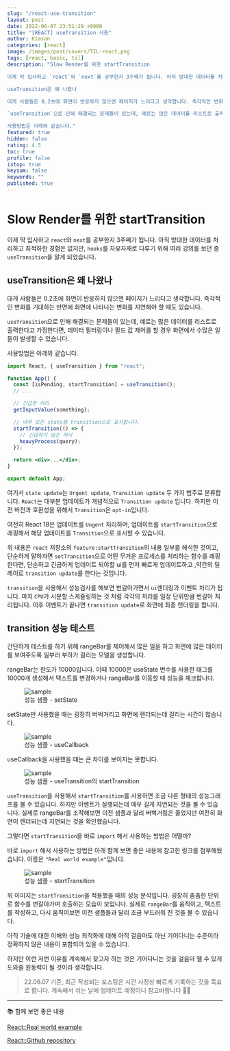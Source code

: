 ```yaml
---
slug: "/react-use-transition"
layout: post
date: 2022-06-07 23:51:29 +0900
title: "[REACT] useTransition 사용"
author: Kimson
categories: [react]
image: /images/post/covers/TIL-react.png
tags: [react, basic, til]
description: "Slow Render를 위한 startTransition

이제 막 입사하고 `react`와 `next`를 공부한지 3주째가 됩니다. 아직 방대한 데이터를 처리하고 최적하한 경험은 없지만, `hooks`를 자유자재로 다루기 위해 여러 강의를 보던 중 `useTransition`을 알게 되었습니다.

useTransition은 왜 나왔나

대게 사람들은 0.2초에 화면이 반응하지 않으면 페이지가 느리다고 생각합니다. 즉각적인 변화를 기대하는 반면에 화면에 나타나는 변화를 지연해야 할 때도 있습니다.

`useTransition`으로 인해 해결되는 문제들이 있는데, 예로는 많은 데이터를 리스트로 출력한다고 가정한다면, 데이터 필터링이나 필드 값 제어를 할 경우 화면에서 수많은 일들이 발생할 수 있습니다.

사용방법은 아래와 같습니다."
featured: true
hidden: false
rating: 4.5
toc: true
profile: false
istop: true
keysum: false
keywords: ""
published: true
---
```


# Slow Render를 위한 startTransition

이제 막 입사하고 `react`와 `next`를 공부한지 3주째가 됩니다. 아직 방대한 데이터를 처리하고 최적하한 경험은 없지만, `hooks`를 자유자재로 다루기 위해 여러 강의를 보던 중 `useTransition`을 알게 되었습니다.

## useTransition은 왜 나왔나

대게 사람들은 0.2초에 화면이 반응하지 않으면 페이지가 느리다고 생각합니다. 즉각적인 변화를 기대하는 반면에 화면에 나타나는 변화를 지연해야 할 때도 있습니다.

`useTransition`으로 인해 해결되는 문제들이 있는데, 예로는 많은 데이터를 리스트로 출력한다고 가정한다면, 데이터 필터링이나 필드 값 제어를 할 경우 화면에서 수많은 일들이 발생할 수 있습니다.

사용방법은 아래와 같습니다.

```jsx
import React, { useTransition } from "react";

function App() {
  const [isPending, startTransition] = useTransition();
  // ...

  // 긴급한 처리
  getInputValue(something);

  // 내부 모든 state를 transition으로 표시합니다.
  startTransition(() => {
    // 긴급하지 않은 처리
    heavyProcess(query);
  });

  return <div>...</div>;
}

export default App;
```

여기서 `state update`는 `Urgent update`, `Transition update` 두 가지 범주로 분류합니다. `React`는 대부분 업데이트가 개념적으로 `Transition update` 입니다. 하지만 이전 버전과 호환성을 위해서 `Transition`은 `opt-in`입니다.

여전히 React 18은 업데이트를 `Ungent` 처리하며, 업데이트를 `startTransition`으로 래핑해서 해당 업데이트를 `Transition`으로 표시할 수 있습니다.

위 내용은 `react` 저장소의 `feature:startTransition`의 내용 일부를 해석한 것이고, 단순하게 말하자면 `setTransition`으로 어떤 무거운 프로세스를 처리하는 함수를 래핑한다면, 단순하고 긴급하게 업데이트 되야할 ui를 먼저 빠르게 업데이트하고 ,약간의 딜레이로 `transition update`를 한다는 것입니다.

`transition`을 사용해서 성능검사를 해보면 번갈아가면서 `ui`렌더링과 이벤트 처리가 됩니다. 마치 `CPU`가 시분할 스케쥴링하는 것 처럼 각각의 처리를 일정 단위만큼 번갈아 처리됩니다.
이후 이벤트가 끝나면 `transition update`로 화면에 최종 렌더링을 합니다.

## transition 성능 테스트

간단하게 테스트를 하기 위해 rangeBar를 제어해서 많은 일을 하고 화면에 많은 데이터를 보여주도록 일부러 부하가 걸리는 모델을 생성합니다.

rangeBar는 한도가 10000입니다. 이때 10000은 useState 변수를 사용한 태그를 10000개 생성해서 텍스트를 변경하거나 rangeBar를 이동할 때 성능을 체크합니다.

<figure class="text-center">
<span class="w-inline-block">
   <img src="https://user-images.githubusercontent.com/71887242/172615547-09a2114a-349b-4b4f-a9b8-80c0ec1bcfe0.png" alt="sample" title="sample">
   <figcaption>성능 샘플 - setState</figcaption>
</span>
</figure>

setState만 사용했을 때는 굉장히 버벅거리고 화면에 렌더되는데 걸리는 시간이 많습니다.

<figure class="text-center">
<span class="w-inline-block">
   <img src="https://user-images.githubusercontent.com/71887242/172615778-68d5d60c-db3a-4f9c-8b74-70b5e8c9d002.png" alt="sample" title="sample">
   <figcaption>성능 샘플 - useCallback</figcaption>
</span>
</figure>

useCallback을 사용했을 때는 큰 차이를 보이지는 못합니다.

<figure class="text-center">
<span class="w-inline-block">
   <img src="https://user-images.githubusercontent.com/71887242/172616260-4ebc668a-02d6-4515-b5f8-b261e6b9fd80.png" alt="sample" title="sample">
   <figcaption>성능 샘플 - useTransition의 startTransition</figcaption>
</span>
</figure>

`useTransition`을 사용해서 `startTransition`를 사용하면 조금 다른 형태의 성능그래프를 볼 수 있습니다. 하지만 이벤트가 실행되는데 매우 길게 지연되는 것을 볼 수 있습니다. 실제로 rangeBar를 조작해보면 이전 샘플과 달리 버벅거림은 줄었지만 여전히 화면이 렌더되는데 지연되는 것을 확인했습니다.

그렇다면 `startTransition`을 바로 `import` 해서 사용하는 방법은 어떨까?

바로 `import` 해서 사용하는 방법은 아래 함께 보면 좋은 내용에 참고한 링크를 첨부해뒀습니다. 이름은 `"Real world example"`입니다.

<figure class="text-center">
<span class="w-inline-block">
   <img src="https://user-images.githubusercontent.com/71887242/172617675-4becbe76-add9-428a-9048-5962fec027c2.png" alt="sample" title="sample">
   <figcaption>성능 샘플 - startTransition</figcaption>
</span>
</figure>

위 이미지는 `startTransition`을 적용했을 때의 성능 분석입니다. 굉장히 촘촘한 단위로 함수를 번갈아가며 호출하는 모습이 보입니다. 실제로 `rangeBar`를 움직이고, 텍스트를 작성하고, 다시 움직여보면 이전 샘플들과 달리 조금 부드러워 진 것을 볼 수 있습니다.

아직 기술에 대한 이해와 성능 최적화에 대해 아직 걸음마도 아닌 기어다니는 수준이라 정확하지 않은 내용이 포함되어 있을 수 있습니다.

하지만 이런 저런 이유를 계속해서 찾고자 하는 것은 기어다니는 것을 걸음마 뗄 수 있게 도와줄 원동력이 될 것이라 생각합니다.

> 22.06.07 기준, 최근 작성되는 포스팅은 시간 사정상 빠르게 기록하는 것을 목표로 합니다. 계속해서 쉬는 날에 업데이트 예정이니 참고바랍니다 🙇‍♂️

---

📚 함께 보면 좋은 내용

[React::Real world example](https://github.com/reactwg/react-18/discussions/65#)

[React::Github repository](https://github.com/facebook/react/blob/42f15b324f50d0fd98322c21646ac3013e30344a/packages/react-dom/src/server/ReactPartialRendererHooks.js#L269)
